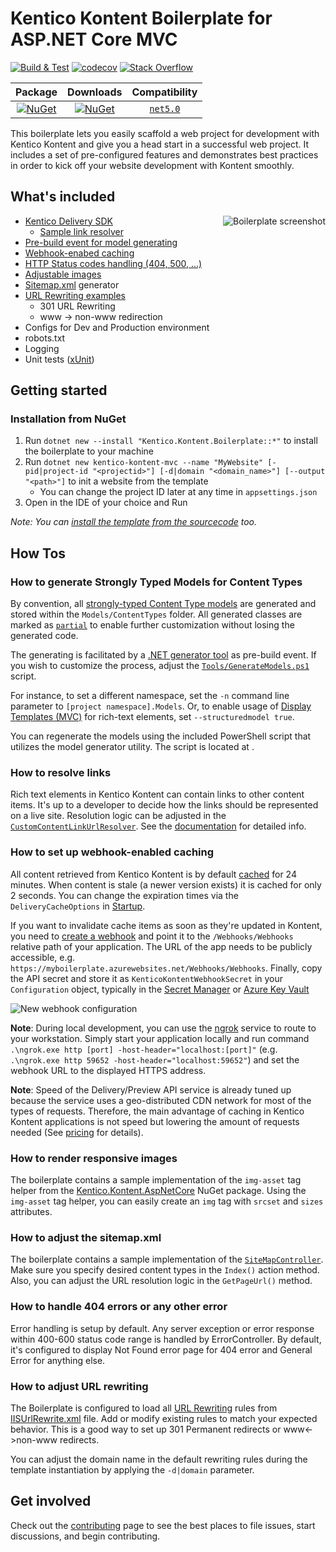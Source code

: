 # Kentico Kontent Boilerplate for ASP.NET Core MVC
[![Build & Test](https://github.com/Kentico/kontent-boilerplate-net/actions/workflows/integrate.yml/badge.svg)](https://github.com/Kentico/kontent-boilerplate-net/actions/workflows/integrate.yml)
[![codecov](https://codecov.io/gh/Kentico/kontent-boilerplate-net/branch/master/graph/badge.svg?token=DThPm8Jowt)](https://codecov.io/gh/Kentico/kontent-boilerplate-net)
[![Stack Overflow](https://img.shields.io/badge/Stack%20Overflow-ASK%20NOW-FE7A16.svg?logo=stackoverflow&logoColor=white)](https://stackoverflow.com/tags/kentico-kontent)


 | Package | Downloads | Compatibility | 
 |:-------------:| :-------------:|  :-------------:|  
| [![NuGet](https://img.shields.io/nuget/v/Kentico.Kontent.Boilerplate.svg)](https://www.nuget.org/packages/Kentico.Kontent.Boilerplate/) | [![NuGet](https://img.shields.io/nuget/dt/Kentico.Kontent.Boilerplate.svg)](https://www.nuget.org/packages/Kentico.Kontent.Boilerplate) | [`net5.0`](https://dotnet.microsoft.com/download/dotnet/5.0) | 

This boilerplate lets you easily scaffold a web project for development with Kentico Kontent and give you a head start in a successful web project. It includes a set of pre-configured features and demonstrates best practices in order to kick off your website development with Kontent smoothly.

## What's included
[<img align="right" src="/img/template_thumbnail.png" alt="Boilerplate screenshot" />](/img/template.png)
- [Kentico Delivery SDK](https://github.com/Kentico/delivery-sdk-net)
  - [Sample link resolver](#how-to-resolve-links)
- [Pre-build event for model generating](#how-to-generate-strongly-typed-models-for-content-types)  
- [Webhook-enabed caching](#how-to-set-up-webhook-enabled-caching)
- [HTTP Status codes handling (404, 500, ...)](#how-to-handle-404-errors-or-any-other-error)
- [Adjustable images](#how-to-resize-images-based-on-window-width)
- [Sitemap.xml](#how-to-adjust-the-sitemapxml) generator
- [URL Rewriting examples](#how-to-adjust-url-rewriting)
  - 301 URL Rewriting
  - www -> non-www redirection
- Configs for Dev and Production environment
- robots.txt
- Logging
- Unit tests ([xUnit](https://xunit.net/))

## Getting started


### Installation from NuGet

1. Run `dotnet new --install "Kentico.Kontent.Boilerplate::*"` to install the boilerplate to your machine
2. Run `dotnet new kentico-kontent-mvc --name "MyWebsite" [-pid|project-id "<projectid>"] [-d|domain "<domain_name>"] [--output "<path>"]` to init a website from the template
   - You can change the project ID later at any time in `appsettings.json`
3. Open in the IDE of your choice and Run

_Note: You can [install the template from the sourcecode](../../wiki/Installation-from-source) too._

## How Tos

### How to generate Strongly Typed Models for Content Types
By convention, all [strongly-typed Content Type models](https://github.com/Kentico/kontent-delivery-sdk-net/wiki/Working-with-strongly-typed-models) are generated and stored within the `Models/ContentTypes` folder. All generated classes are marked as [`partial`](https://msdn.microsoft.com/en-us/library/wa80x488.aspx) to enable further customization without losing the generated code.

The generating is facilitated by a [.NET generator tool](https://github.com/Kentico/kontent-generators-net) as pre-build event. If you wish to customize the process, adjust the [`Tools/GenerateModels.ps1`](https://github.com/Kentico/kontent-boilerplate-net/blob/master/src/content/Kentico.Kontent.Boilerplate/Tools/GenerateModels.ps1) script.

For instance, to set a different namespace, set the `-n` command line parameter to `[project namespace].Models`. Or, to enable usage of [Display Templates (MVC)](http://www.growingwiththeweb.com/2012/12/aspnet-mvc-display-and-editor-templates.html) for rich-text elements, set `--structuredmodel true`.

You can regenerate the models using the included PowerShell script that utilizes the model generator utility. The script is located at .

### How to resolve links
Rich text elements in Kentico Kontent can contain links to other content items. It's up to a developer to decide how the links should be represented on a live site. Resolution logic can be adjusted in the [`CustomContentLinkUrlResolver`](https://github.com/Kentico/kontent-boilerplate-net/blob/master/src/content/Kentico.Kontent.Boilerplate/Resolvers/CustomContentLinkUrlResolver.cs). See the [documentation](https://github.com/Kentico/delivery-sdk-net/wiki/Resolving-Links-to-Content-Items) for detailed info.

### How to set up webhook-enabled caching

All content retrieved from Kentico Kontent is by default [cached](https://github.com/Kentico/kontent-delivery-sdk-net/wiki/Caching-responses) for 24 minutes. When content is stale (a newer version exists) it is cached for only 2 seconds. You can change the expiration times via the `DeliveryCacheOptions` in [Startup](https://github.com/Kentico/kontent-boilerplate-net/blob/master/src/content/Kentico.Kontent.Boilerplate/Startup.cs#L40-L44).

If you want to invalidate cache items as soon as they're updated in Kontent, you need to [create a webhook](https://docs.kontent.ai/tutorials/develop-apps/integrate/using-webhooks-for-automatic-updates#a-creating-a-webhook) and point it to the `/Webhooks/Webhooks` relative path of your application. The URL of the app needs to be publicly accessible, e.g. `https://myboilerplate.azurewebsites.net/Webhooks/Webhooks`. Finally, copy the API secret and store it as `KenticoKontentWebhookSecret` in your `Configuration` object, typically in the [Secret Manager](https://docs.microsoft.com/en-us/aspnet/core/security/app-secrets) or [Azure Key Vault](https://docs.microsoft.com/en-us/aspnet/core/security/key-vault-configuration)

![New webhook configuration](https://i.imgur.com/TjJ7n5H.png)

**Note**: During local development, you can use the [ngrok](https://ngrok.com/) service to route to your workstation. Simply start your application locally and run command `.\ngrok.exe http [port] -host-header="localhost:[port]"` (e.g. `.\ngrok.exe http 59652 -host-header="localhost:59652"`) and set the webhook URL to the displayed HTTPS address.

**Note**: Speed of the Delivery/Preview API service is already tuned up because the service uses a geo-distributed CDN network for most of the types of requests. Therefore, the main advantage of caching in Kentico Kontent applications is not speed but lowering the amount of requests needed (See [pricing](https://kontent.ai/pricing) for details).

### How to render responsive images
The boilerplate contains a sample implementation of the `img-asset` tag helper from the [Kentico.Kontent.AspNetCore](https://www.nuget.org/packages/Kentico.Kontent.AspNetCore) NuGet package. Using the `img-asset` tag helper, you can easily create an `img` tag with `srcset` and `sizes` attributes.

### How to adjust the sitemap.xml
The boilerplate contains a sample implementation of the [`SiteMapController`](https://github.com/Kentico/kontent-boilerplate-net/blob/master/src/content/Kentico.Kontent.Boilerplate/Controllers/SiteMapController.cs). Make sure you specify desired content types in the `Index()` action method. Also, you can adjust the URL resolution logic in the `GetPageUrl()` method.

### How to handle 404 errors or any other error

Error handling is setup by default. Any server exception or error response within 400-600 status code range is handled by ErrorController. By default, it's configured to display Not Found error page for 404 error and General Error for anything else. 

### How to adjust URL rewriting

The Boilerplate is configured to load all [URL Rewriting](https://docs.microsoft.com/en-us/aspnet/core/fundamentals/url-rewriting) rules from [IISUrlRewrite.xml](/src/content/Kentico.Kontent.Boilerplate/IISUrlRewrite.xml) file. Add or modify existing rules to match your expected behavior.
This is a good way to set up 301 Permanent redirects or www<->non-www redirects.

You can adjust the domain name in the default rewriting rules during the template instantiation by applying the `-d|domain` parameter.

## Get involved

Check out the [contributing](CONTRIBUTING.md) page to see the best places to file issues, start discussions, and begin contributing.

